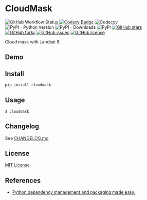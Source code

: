 # CloudMask

![GitHub Workflow Status](https://img.shields.io/github/workflow/status/XavierJiezou/CloudMask/Release)
[![Codacy Badge](https://app.codacy.com/project/badge/Grade/4b2dcde7f09548f5a49df43fbb0c3beb)](https://www.codacy.com/gh/XavierJiezou/CloudMask/dashboard?utm_source=github.com&amp;utm_medium=referral&amp;utm_content=XavierJiezou/CloudMask&amp;utm_campaign=Badge_Grade)
![Codecov](https://img.shields.io/codecov/c/github/XavierJiezou/CloudMask)
![PyPI - Python Version](https://img.shields.io/pypi/pyversions/CloudMask)
![PyPI - Downloads](https://img.shields.io/pypi/dm/CloudMask)
![PyPI](https://img.shields.io/pypi/v/CloudMask)
[![GitHub stars](https://img.shields.io/github/stars/XavierJiezou/CloudMask)](https://github.com/XavierJiezou/CloudMask/stargazers)
[![GitHub forks](https://img.shields.io/github/forks/XavierJiezou/CloudMask)](https://github.com/XavierJiezou/CloudMask/network)
[![GitHub issues](https://img.shields.io/github/issues/XavierJiezou/CloudMask)](https://github.com/XavierJiezou/CloudMask/issues)
[![GitHub license](https://img.shields.io/github/license/XavierJiezou/CloudMask)](https://github.com/XavierJiezou/CloudMask/blob/main/LICENSE)

Cloud mask with Landsat 8.

## Demo

## Install

```bash
pip install cloudmask
```

## Usage

`$ cloudmask`

## Changelog

See [CHANGELOG.md](CHANGELOG.md)

## License

[MIT License](License)

## References

- [Python dependency management and packaging made easy.](https://github.com/python-poetry/poetry)
